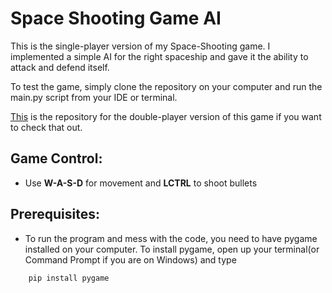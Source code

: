 # **Space Shooting Game AI**

This is the single-player version of my Space-Shooting game. I implemented a simple AI for the right spaceship and gave it the ability to attack and defend itself.

To test the game, simply clone the repository on your computer and run the main.py script from your IDE or terminal.

<a href="https://github.com/ShowmickKar/Space-Shooting-Game-Double-Player">This</a> is the repository for the double-player version of this game if you want to check that out.

## **Game Control:**

- Use **W-A-S-D** for movement and **LCTRL** to shoot bullets

## **Prerequisites:**

- To run the program and mess with the code, you need to have pygame installed on your computer. To install pygame, open up your terminal(or Command Prompt if you are on Windows) and type

```bash
    pip install pygame
```
